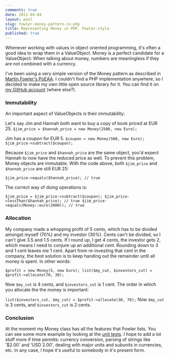 ```yaml
---
comments: true
date: 2011-04-04
layout: post
slug: fowler-money-pattern-in-php
title: Representing Money in PHP, Fowler-style
published: true
---
```


Whenever working with values in object oriented programming, it's often a good idea to wrap them in a ValueObject. Money is a perfect candidate for a ValueObject: When talking about money, numbers are meaningless if they are not combined with a currency.

I've been using a very simple version of the Money pattern as described in [Martin Fowler's PoEAA](http://martinfowler.com/books.html). I couldn't find a PHP implementation anywhere, so I decided to make my own little open source library for it. You can find it on [my GitHub account](https://github.com/mathiasverraes/money) (where else?).

### Immutability

An important aspect of ValueObjects is their immutability:

Let's say Jim and Hannah both want to buy a copy of book priced at EUR 25.
`$jim_price = $hannah_price = new Money(2500, new Euro);`

Jim has a coupon for EUR 5.
`$coupon = new Money(500, new Euro);
$jim_price->subtract($coupon);`

Because `$jim_price` and `$hannah_price` are the same object, you'd expect Hannah to now have the reduced price as well. To prevent this problem, Money objects are immutable. With the code above, both `$jim_price` and `$hannah_price` are still EUR 25:

`$jim_price->equals($hannah_price); // true`

The correct way of doing operations is:

`$jim_price = $jim_price->subtract($coupon);
$jim_price->lessThan($hannah_price); // true
$jim_price->equals(Money::euro(2000)); // true`

### Allocation

My company made a whopping profit of 5 cents, which has to be divided amongst myself (70%) and my investor (30%). Cents can't be divided, so I can't give 3.5 and 1.5 cents. If I round up, I get 4 cents, the investor gets 2, which means I need to conjure up an additional cent. Rounding down to 3 and 1 cent leaves me 1 cent. Apart from re-investing that cent in the company, the best solution is to keep handing out the remainder until all money is spent. In other words:

`$profit = new Money(5, new Euro);
list($my_cut, $investors_cut) = $profit->allocate(70, 30);`

Now `$my_cut` is 4 cents, and `$investors_cut` is 1 cent. The order in which you allocate the the money is important:

`list($investors_cut, $my_cut) = $profit->allocate(30, 70);`
Now `$my_cut` is 3 cents, and `$investors_cut` is 2 cents.

### Conclusion

At the moment my Money class has all the features that Fowler lists. You can see some more example by looking at the [unit tests](https://github.com/mathiasverraes/money/tree/master/tests). I hope to add a lot stuff more if time permits: currency conversion, parsing of strings like '$2.00' and 'USD 2.00', dealing with major units and subunits in currencies, etc. In any case, I hope it's useful to somebody in it's present form.

